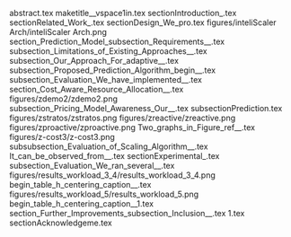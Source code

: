 abstract.tex
maketitle__vspace1in.tex
sectionIntroduction_.tex
sectionRelated_Work_.tex
sectionDesign_We_pro.tex
figures/inteliScaler Arch/inteliScaler Arch.png
section_Prediction_Model_subsection_Requirements__.tex
subsection_Limitations_of_Existing_Approaches__.tex
subsection_Our_Approach_For_adaptive__.tex
subsection_Proposed_Prediction_Algorithm_begin__.tex
subsection_Evaluation_We_have_implemented__.tex
section_Cost_Aware_Resource_Allocation__.tex
figures/zdemo2/zdemo2.png
subsection_Pricing_Model_Awareness_Our__.tex
subsectionPrediction.tex
figures/zstratos/zstratos.png
figures/zreactive/zreactive.png
figures/zproactive/zproactive.png
Two_graphs_in_Figure_ref__.tex
figures/z-cost3/z-cost3.png
subsubsection_Evaluation_of_Scaling_Algorithm__.tex
It_can_be_observed_from__.tex
sectionExperimental_.tex
subsection_Evaluation_We_ran_several__.tex
figures/results_workload_3_4/results_workload_3_4.png
begin_table_h_centering_caption__.tex
figures/results_workload_5/results_workload_5.png
begin_table_h_centering_caption__1.tex
section_Further_Improvements_subsection_Inclusion__.tex
1.tex
sectionAcknowledgeme.tex